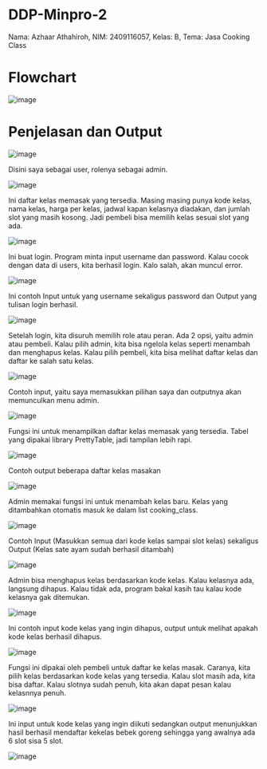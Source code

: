 # DDP-Minpro-2
Nama: Azhaar Athahiroh, NIM: 2409116057, Kelas: B, Tema: Jasa Cooking Class
# Flowchart
![image](https://github.com/user-attachments/assets/50d3c55d-b91d-4fe9-8527-d0e2f56408fc)

# Penjelasan dan Output

![image](https://github.com/user-attachments/assets/c7a3e43d-3cd2-4b9a-a35c-2d78a77ca1ac)

Disini saya sebagai user, rolenya sebagai admin.

![image](https://github.com/user-attachments/assets/f91084aa-33bb-42a8-aeaa-7d01900de039)

Ini daftar kelas memasak yang tersedia. Masing masing punya kode kelas, nama kelas, harga per kelas, jadwal kapan kelasnya diadakan, dan jumlah slot yang masih kosong. Jadi pembeli bisa memilih kelas sesuai slot yang ada.

![image](https://github.com/user-attachments/assets/21ea3e8d-69bb-4fc3-b7ec-81e1c698bc0c)

Ini buat login. Program minta input username dan password. Kalau cocok dengan data di users, kita berhasil login. Kalo salah, akan muncul error.

![image](https://github.com/user-attachments/assets/cda08466-8d72-45df-94be-9a61467f78c9)

Ini contoh Input untuk yang username sekaligus password dan Output yang tulisan login berhasil.

![image](https://github.com/user-attachments/assets/ffce69ef-e563-4954-8ac9-59278e75f3da)

Setelah login, kita disuruh memilih role atau peran. Ada 2 opsi, yaitu admin atau pembeli. Kalau pilih admin, kita bisa ngelola kelas seperti menambah dan menghapus kelas. Kalau pilih pembeli, kita bisa melihat daftar kelas dan daftar ke salah satu kelas.

![image](https://github.com/user-attachments/assets/6b15d7f9-0198-4d04-bd97-2932ce97e072)

Contoh input, yaitu saya memasukkan pilihan saya dan outputnya akan memunculkan menu admin.

![image](https://github.com/user-attachments/assets/b0e234e7-dbb2-489a-9737-0bd089a0dce4)

Fungsi ini untuk menampilkan daftar kelas memasak yang tersedia. Tabel yang dipakai library PrettyTable, jadi tampilan lebih rapi.

![image](https://github.com/user-attachments/assets/6bbc2363-82e4-4883-9aef-92f690868f5c)

Contoh output beberapa daftar kelas masakan

![image](https://github.com/user-attachments/assets/f57f206f-0012-4adb-89e0-69457a4f914d)

Admin memakai fungsi ini untuk menambah kelas baru. Kelas yang ditambahkan otomatis masuk ke dalam list cooking_class.

![image](https://github.com/user-attachments/assets/82c8599a-18db-4fd1-bef4-07b67a1e77cb)

Contoh Input (Masukkan semua dari kode kelas sampai slot kelas) sekaligus Output (Kelas sate ayam sudah berhasil ditambah)

![image](https://github.com/user-attachments/assets/08969cf6-b1f5-4689-a3ce-3b3581ccc532)

Admin bisa menghapus kelas berdasarkan kode kelas. Kalau kelasnya ada, langsung dihapus. Kalau tidak ada, program bakal kasih tau kalau kode kelasnya gak ditemukan.

![image](https://github.com/user-attachments/assets/2e7d537f-f557-4ade-bda2-ffa74f2f2726)

Ini contoh input kode kelas yang ingin dihapus, output untuk melihat apakah kode kelas berhasil dihapus.

![image](https://github.com/user-attachments/assets/e2434120-ebdd-4e5f-be61-8b54c92757fe)

Fungsi ini dipakai oleh pembeli untuk daftar ke kelas masak. Caranya, kita pilih kelas berdasarkan kode kelas yang tersedia. Kalau slot masih ada, kita bisa daftar. Kalau slotnya sudah penuh, kita akan dapat pesan kalau kelasnnya penuh.

![image](https://github.com/user-attachments/assets/b27904af-b334-47ed-b96c-953fe671de70)

Ini input untuk kode kelas yang ingin diikuti sedangkan output menunjukkan hasil berhasil mendaftar kekelas bebek goreng sehingga yang awalnya ada 6 slot sisa 5 slot.

![image](https://github.com/user-attachments/assets/6e21833e-df33-4660-ae5a-bfd65ab2e94d)

